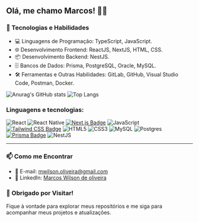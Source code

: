 ## Olá, me chamo Marcos! 👋😊

### 🔧 Tecnologias e Habilidades

- 💻 Linguagens de Programação: TypeScript, JavaScript.
- 🌐 Desenvolvimento Frontend: ReactJS, NextJS, HTML, CSS.
- 📦 Desenvolvimento Backend: NestJS.
- 🗄️ Bancos de Dados: Prisma, PostgreSQL, Oracle, MySQL.
- 🛠️ Ferramentas e Outras Habilidades: GitLab, GitHub, Visual Studio Code, Postman, Docker.

![Anurag's GitHub stats](https://github-readme-stats.vercel.app/api?username=mwilsonoliveira&show_icons=true&theme=transparent)
![Top Langs](https://github-readme-stats.vercel.app/api/top-langs/?username=mwilsonoliveira&layout=compact&langs_count=7&theme=transparent)

### Linguagens e tecnologias:

![React](https://img.shields.io/badge/react-%2320232a.svg?style=for-the-badge&logo=react&logoColor=%2361DAFB)
![React Native](https://img.shields.io/badge/react_native-%2320232a.svg?style=for-the-badge&logo=react&logoColor=%2361DAFB)
[![Next.js Badge](https://img.shields.io/badge/Next.js-%2320232a?style=for-the-badge&logo=next.js)](https://nextjs.org/)
![JavaScript](https://img.shields.io/badge/javascript-%23323330.svg?style=for-the-badge&logo=javascript&logoColor=%23F7DF1E)
[![Tailwind CSS Badge](https://img.shields.io/badge/Tailwind%20CSS-%2320232a?style=for-the-badge&logo=tailwind-css)](https://tailwindcss.com/)
![HTML5](https://img.shields.io/badge/html5-%23E34F26.svg?style=for-the-badge&logo=html5&logoColor=white)
![CSS3](https://img.shields.io/badge/css3-%231572B6.svg?style=for-the-badge&logo=css3&logoColor=white)
![MySQL](https://img.shields.io/badge/mysql-%2300f.svg?style=for-the-badge&logo=mysql&logoColor=white)
![Postgres](https://img.shields.io/badge/postgres-%23316192.svg?style=for-the-badge&logo=postgresql&logoColor=white)
[![Prisma Badge](https://img.shields.io/badge/Prisma-%2320232a?style=for-the-badge&logo=prisma)](https://www.prisma.io/)
![NestJS](https://img.shields.io/badge/nestjs-%23E0234E.svg?style=for-the-badge&logo=nestjs&logoColor=white)


---

### 📫 Como me Encontrar

- 📧 E-mail: mwilson.oliveira@gmail.com
- 💼 LinkedIn: [Marcos Wilson de oliveira](https://www.linkedin.com/in/mwilson-oliveira/)

### 🎉 Obrigado por Visitar!

Fique à vontade para explorar meus repositórios e me siga para acompanhar meus projetos e atualizações.
